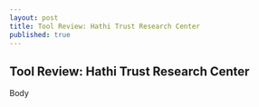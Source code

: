 ```yaml
---
layout: post
title: Tool Review: Hathi Trust Research Center
published: true
---
```

## Tool Review: Hathi Trust Research Center
  Body
